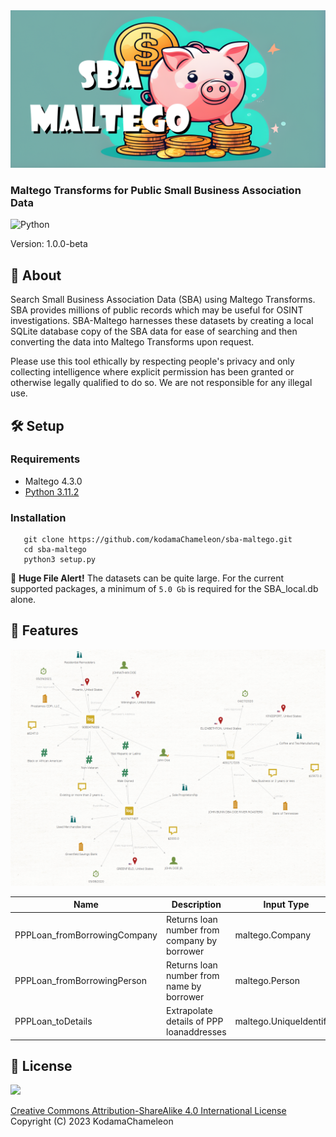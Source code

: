 <img src="./img/sba2.png">

### Maltego Transforms for Public Small Business Association Data

![Python](https://img.shields.io/badge/python-3670A0?style=for-the-badge&logo=python&logoColor=ffdd54)

Version: 1.0.0-beta

## 💎 About

Search Small Business Association Data (SBA) using Maltego Transforms. SBA provides millions of public records which may be useful for OSINT investigations. SBA-Maltego harnesses these datasets by creating a local SQLite database copy of the SBA data for ease of searching and then converting the data into Maltego Transforms upon request.

Please use this tool ethically by respecting people's privacy and only collecting intelligence where explicit permission has been granted or otherwise legally qualified to do so. We are not responsible for any illegal use.

## 🛠️ Setup

### Requirements
- Maltego 4.3.0
- [Python 3.11.2](./requirements.txt)
   
### Installation
```
   git clone https://github.com/kodamaChameleon/sba-maltego.git
   cd sba-maltego
   python3 setup.py
```

🚨 **Huge File Alert!** The datasets can be quite large. For the current supported packages, a minimum of ```5.0 Gb``` is required for the SBA_local.db alone.
   
## 🧙 Features

<img src="./img/sba_demo.png" width="600px">

| Name                         | Description                                     | Input Type               | Notes                          |
|------------------------------|-------------------------------------------------|--------------------------|--------------------------------|
| PPPLoan_fromBorrowingCompany | Returns loan number from company by borrower    | maltego.Company          |                                |
| PPPLoan_fromBorrowingPerson  | Returns loan number from name by borrower       | maltego.Person           |                                |
| PPPLoan_toDetails            | Extrapolate details of PPP loanaddresses        | maltego.UniqueIdentifier |                                |
   
## 📜 License
<img src="https://creativecommons.org/images/deed/FreeCulturalWorks_seal_x2.jpg" height="100px">

[Creative Commons Attribution-ShareAlike 4.0 International License](https://creativecommons.org/licenses/by-sa/4.0/)  
Copyright (C) 2023 KodamaChameleon
